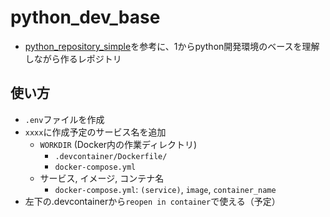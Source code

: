 # python_dev_base

- [python_repository_simple](https://github.com/yamap55/python_repository_simple)を参考に、1からpython開発環境のベースを理解しながら作るレポジトリ

## 使い方

- `.env`ファイルを作成 
- `xxxx`に作成予定のサービス名を追加
  - `WORKDIR` (Docker内の作業ディレクトリ)
    - `.devcontainer/Dockerfile/`
    - `docker-compose.yml`
  - サービス, イメージ, コンテナ名
    - `docker-compose.yml`: `(service)`, `image`, `container_name`
- 左下の.devcontainerから`reopen in container`で使える（予定）
